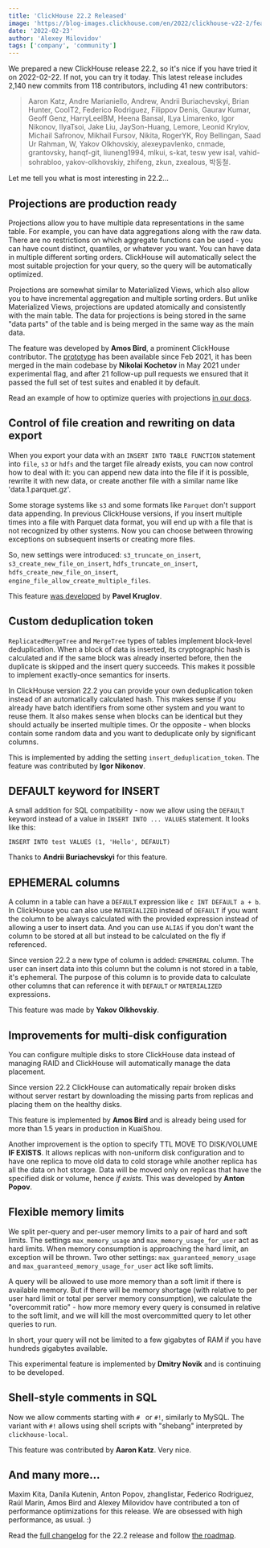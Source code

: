 ```yaml
---
title: 'ClickHouse 22.2 Released'
image: 'https://blog-images.clickhouse.com/en/2022/clickhouse-v22-2/featured.jpg'
date: '2022-02-23'
author: 'Alexey Milovidov'
tags: ['company', 'community']
---
```


We prepared a new ClickHouse release 22.2, so it's nice if you have tried it on 2022-02-22. If not, you can try it today. This latest release includes 2,140 new commits from 118 contributors, including 41 new contributors:

> Aaron Katz, Andre Marianiello, Andrew, Andrii Buriachevskyi, Brian Hunter, CoolT2, Federico Rodriguez, Filippov Denis, Gaurav Kumar, Geoff Genz, HarryLeeIBM, Heena Bansal, ILya Limarenko, Igor Nikonov, IlyaTsoi, Jake Liu, JaySon-Huang, Lemore, Leonid Krylov, Michail Safronov, Mikhail Fursov, Nikita, RogerYK, Roy Bellingan, Saad Ur Rahman, W, Yakov Olkhovskiy, alexeypavlenko, cnmade, grantovsky, hanqf-git, liuneng1994, mlkui, s-kat, tesw yew isal, vahid-sohrabloo, yakov-olkhovskiy, zhifeng, zkun, zxealous, 박동철.

Let me tell you what is most interesting in 22.2...

## Projections are production ready

Projections allow you to have multiple data representations in the same table. For example, you can have data aggregations along with the raw data. There are no restrictions on which aggregate functions can be used - you can have count distinct, quantiles, or whatever you want. You can have data in multiple different sorting orders. ClickHouse will automatically select the most suitable projection for your query, so the query will be automatically optimized.

Projections are somewhat similar to Materialized Views, which also allow you to have incremental aggregation and multiple sorting orders. But unlike Materialized Views, projections are updated atomically and consistently with the main table. The data for projections is being stored in the same "data parts" of the table and is being merged in the same way as the main data.

The feature was developed by **Amos Bird**, a prominent ClickHouse contributor. The [prototype](https://github.com/ClickHouse/ClickHouse/pull/20202) has been available since Feb 2021, it has been merged in the main codebase by **Nikolai Kochetov** in May 2021 under experimental flag, and after 21 follow-up pull requests we ensured that it passed the full set of test suites and enabled it by default.

Read an example of how to optimize queries with projections [in our docs](https://clickhouse.com/docs/en/getting-started/example-datasets/uk-price-paid/#speedup-with-projections).

## Control of file creation and rewriting on data export

When you export your data with an `INSERT INTO TABLE FUNCTION` statement into `file`, `s3` or `hdfs` and the target file already exists, you can now control how to deal with it: you can append new data into the file if it is possible, rewrite it with new data, or create another file with a similar name like 'data.1.parquet.gz'. 

Some storage systems like `s3` and some formats like `Parquet` don't support data appending. In previous ClickHouse versions, if you insert multiple times into a file with Parquet data format, you will end up with a file that is not recognized by other systems. Now you can choose between throwing exceptions on subsequent inserts or creating more files.

So, new settings were introduced: `s3_truncate_on_insert`, `s3_create_new_file_on_insert`, `hdfs_truncate_on_insert`, `hdfs_create_new_file_on_insert`, `engine_file_allow_create_multiple_files`.

This feature [was developed](https://github.com/ClickHouse/ClickHouse/pull/33302) by **Pavel Kruglov**.

## Custom deduplication token

`ReplicatedMergeTree` and `MergeTree` types of tables implement block-level deduplication. When a block of data is inserted, its cryptographic hash is calculated and if the same block was already inserted before, then the duplicate is skipped and the insert query succeeds. This makes it possible to implement exactly-once semantics for inserts.

In ClickHouse version 22.2 you can provide your own deduplication token instead of an automatically calculated hash. This makes sense if you already have batch identifiers from some other system and you want to reuse them. It also makes sense when blocks can be identical but they should actually be inserted multiple times. Or the opposite - when blocks contain some random data and you want to deduplicate only by significant columns.

This is implemented by adding the setting `insert_deduplication_token`. The feature was contributed by **Igor Nikonov**. 

## DEFAULT keyword for INSERT

A small addition for SQL compatibility - now we allow using the `DEFAULT` keyword instead of a value in `INSERT INTO ... VALUES` statement. It looks like this: 

`INSERT INTO test VALUES (1, 'Hello', DEFAULT)`

Thanks to **Andrii Buriachevskyi** for this feature. 

## EPHEMERAL columns

A column in a table can have a `DEFAULT` expression like `c INT DEFAULT a + b`. In ClickHouse you can also use `MATERIALIZED` instead of `DEFAULT` if you want the column to be always calculated with the provided expression instead of allowing a user to insert data. And you can use `ALIAS` if you don't want the column to be stored at all but instead to be calculated on the fly if referenced.

Since version 22.2 a new type of column is added: `EPHEMERAL` column. The user can insert data into this column but the column is not stored in a table, it's ephemeral. The purpose of this column is to provide data to calculate other columns that can reference it with `DEFAULT` or `MATERIALIZED` expressions.

This feature was made by **Yakov Olkhovskiy**.

## Improvements for multi-disk configuration

You can configure multiple disks to store ClickHouse data instead of managing RAID and ClickHouse will automatically manage the data placement.

Since version 22.2 ClickHouse can automatically repair broken disks without server restart by downloading the missing parts from replicas and placing them on the healthy disks.

This feature is implemented by **Amos Bird** and is already being used for more than 1.5 years in production in KuaiShou.

Another improvement is the option to specify TTL MOVE TO DISK/VOLUME **IF EXISTS**. It allows replicas with non-uniform disk configuration and to have one replica to move old data to cold storage while another replica has all the data on hot storage. Data will be moved only on replicas that have the specified disk or volume, hence *if exists*. This was developed by **Anton Popov**.

## Flexible memory limits

We split per-query and per-user memory limits to a pair of hard and soft limits. The settings `max_memory_usage` and `max_memory_usage_for_user` act as hard limits. When memory consumption is approaching the hard limit, an exception will be thrown. Two other settings: `max_guaranteed_memory_usage` and `max_guaranteed_memory_usage_for_user` act like soft limits.

A query will be allowed to use more memory than a soft limit if there is available memory. But if there will be memory shortage (with relative to per user hard limit or total per server memory consumption), we calculate the "overcommit ratio" - how more memory every query is consumed in relative to the soft limit, and we will kill the most overcommitted query to let other queries to run.
 
In short, your query will not be limited to a few gigabytes of RAM if you have hundreds gigabytes available.

This experimental feature is implemented by **Dmitry Novik** and is continuing to be developed.

## Shell-style comments in SQL

Now we allow comments starting with `# ` or `#!`, similarly to MySQL. The variant with `#!` allows using shell scripts with "shebang" interpreted by `clickhouse-local`.

This feature was contributed by **Aaron Katz**. Very nice.  


## And many more...

Maxim Kita, Danila Kutenin, Anton Popov, zhanglistar, Federico Rodriguez, Raúl Marín, Amos Bird and Alexey Milovidov have contributed a ton of performance optimizations for this release. We are obsessed with high performance, as usual. :)

Read the [full changelog](https://github.com/ClickHouse/ClickHouse/blob/master/CHANGELOG.md) for the 22.2 release and follow [the roadmap](https://github.com/ClickHouse/ClickHouse/issues/32513).
